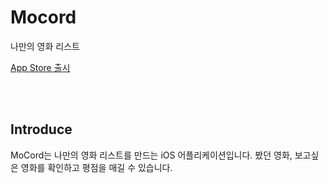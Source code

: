# Mocord
나만의 영화 리스트

[App Store 출시](https://apps.apple.com/kr/app/mocord/id6451357193)

</br> </br>

## Introduce
MoCord는 나만의 영화 리스트를 만드는 iOS 어플리케이션입니다.
봤던 영화, 보고싶은 영화를 확인하고 
평점을 매길 수 있습니다.
